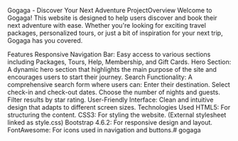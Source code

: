 Gogaga - Discover Your Next Adventure
ProjectOverview
Welcome to Gogaga! This website is designed to help users discover and book their next adventure with ease. Whether you're looking for exciting travel packages, personalized tours, or just a bit of inspiration for your next trip, Gogaga has you covered.

Features
Responsive Navigation Bar: Easy access to various sections including Packages, Tours, Help, Membership, and Gift Cards.
Hero Section: A dynamic hero section that highlights the main purpose of the site and encourages users to start their journey.
Search Functionality: A comprehensive search form where users can:
Enter their destination.
Select check-in and check-out dates.
Choose the number of nights and guests.
Filter results by star rating.
User-Friendly Interface: Clean and intuitive design that adapts to different screen sizes.
Technologies Used
HTML5: For structuring the content.
CSS3: For styling the website. (External stylesheet linked as style.css)
Bootstrap 4.6.2: For responsive design and layout.
FontAwesome: For icons used in navigation and buttons.# gogaga
